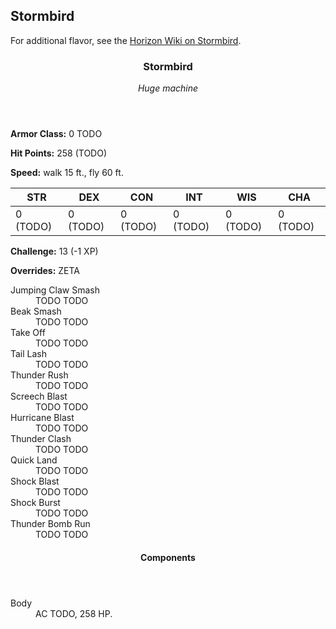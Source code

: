 <!-- +template machine stormbird dnd5e-npc-stats -->

<h2>Stormbird</h2>
<p>For additional flavor, see the <a href="https://horizon.fandom.com/wiki/Stormbird" rel="external">Horizon Wiki on Stormbird</a>.</p>
<div class="dnd5e-stat-block stat-block">
	<article>
		<header class="name-and-size">
			<h3 class="title"><span class="word" markdown="1">
Stormbird
</span></h3>
			<p class="size-and-type"><em>Huge machine</em></p>
		</header>
		<section class="ac-hp-speed">
			<p class="ac"><strong>Armor Class:</strong> 0 TODO</p>
			<p class="hp"><strong>Hit Points:</strong> <span class="roll-average">258</span> <span class="roll-dice">(TODO)</span></p>
			<p class="speed"><strong>Speed:</strong> walk <span class="scalar">15</span> <span class="measure">ft.</span>, fly <span class="scalar">60</span> <span class="measure">ft.</span></p>
		</section>
		<table class="stats">
			<thead>
				<tr>
					<th aria-label="Strength">STR</th>
					<th aria-label="Dexterity">DEX</th>
					<th aria-label="Constitution">CON</th>
					<th aria-label="Intelligence">INT</th>
					<th aria-label="Wisdom">WIS</th>
					<th aria-label="Charisma">CHA</th>
				</tr>
			</thead>
			<tbody>
				<tr>
					<td>0 (TODO)</td>
					<td>0 (TODO)</td>
					<td>0 (TODO)</td>
					<td>0 (TODO)</td>
					<td>0 (TODO)</td>
					<td>0 (TODO)</td>
				</tr>
			</tbody>
		</table>
		<section class="additional-stats">
			<p class="challenge"><strong>Challenge:</strong> 13 (-1 XP)</p>
			<p class="overrides"><strong>Overrides:</strong> ZETA</p>
		</section>
		<section class="non-attacks">
			<dl class="non-attack-list">
				<div class="detailed">
					<dt>Jumping Claw Smash</dt>
					<dd markdown="1">
TODO TODO
</dd>
				</div>
				<div class="detailed">
					<dt>Beak Smash</dt>
					<dd markdown="1">
TODO TODO
</dd>
				</div>
				<div class="detailed">
					<dt>Take Off</dt>
					<dd markdown="1">
TODO TODO
</dd>
				</div>
				<div class="detailed">
					<dt>Tail Lash</dt>
					<dd markdown="1">
TODO TODO
</dd>
				</div>
				<div class="detailed">
					<dt>Thunder Rush</dt>
					<dd markdown="1">
TODO TODO
</dd>
				</div>
				<div class="detailed">
					<dt>Screech Blast</dt>
					<dd markdown="1">
TODO TODO
</dd>
				</div>
				<div class="detailed">
					<dt>Hurricane Blast</dt>
					<dd markdown="1">
TODO TODO
</dd>
				</div>
				<div class="detailed">
					<dt>Thunder Clash</dt>
					<dd markdown="1">
TODO TODO
</dd>
				</div>
				<div class="detailed">
					<dt>Quick Land</dt>
					<dd markdown="1">
TODO TODO
</dd>
				</div>
				<div class="detailed">
					<dt>Shock Blast</dt>
					<dd markdown="1">
TODO TODO
</dd>
				</div>
				<div class="detailed">
					<dt>Shock Burst</dt>
					<dd markdown="1">
TODO TODO
</dd>
				</div>
				<div class="detailed">
					<dt>Thunder Bomb Run</dt>
					<dd markdown="1">
TODO TODO
</dd>
				</div>
			</dl>
		</section>
		<section class="components">
			<header><h4>Components</h4></header>
			<dl class="component-list">
				<div class="detailed">
					<dt>Body</dt>
					<dd>AC TODO, 258 HP.</dd>
				</div>
			</dl>
		</section>
	</article>
</div>

<!-- -template machine stormbird dnd5e-npc-stats -->
